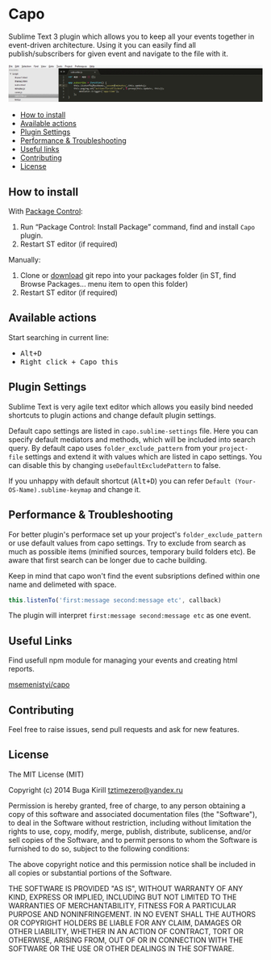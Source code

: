 Capo
====

Sublime Text 3 plugin which allows you to keep all your events together in event-driven architecture. Using it you can easily find all publish/subscribers for given event and navigate to the file with it.

![Example](example.gif)

* [How to install](#how-to-install)
* [Available actions](#available-actions)
* [Plugin Settings](#plugin-settings)
* [Performance & Troubleshooting](#performance--troubleshooting)
* [Useful links](#useful-links)
* [Contributing](#contributing)
* [License](#license)

## How to install ##

With [Package Control](http://wbond.net/sublime_packages/package_control):

1. Run “Package Control: Install Package” command, find and install `Capo` plugin.
2. Restart ST editor (if required)

Manually:

1. Clone or [download](https://github.com/confa/capo/archive/master.zip) git repo into your packages folder (in ST, find Browse Packages... menu item to open this folder)
2. Restart ST editor (if required)

## Available actions ##

Start searching in current line:
* <kbd>Alt+D</kbd>
* <kbd>Right click + Capo this</kbd>

## Plugin Settings ##

Sublime Text is very agile text editor which allows you easily bind needed shortcuts to plugin actions and change default plugin settings. 

Default capo settings are listed in `capo.sublime-settings` file. Here you can specify default mediators and methods, which will be included into search query. 
By default capo uses `folder_exclude_pattern` from your `project-file` settings and extend it with values which are listed in capo settings. You can disable this by changing `useDefaultExcludePattern` to false.

If you unhappy with default shortcut (<kbd>Alt+D</kbd>) you can refer `Default (Your-OS-Name).sublime-keymap` and change it.

## Performance & Troubleshooting ##

For better plugin's performace set up your project's `folder_exclude_pattern` or use default values from capo settings. Try to exclude from search as much as possible items (minified sources, temporary build folders etc). Be aware that first search can be longer due to cache building. 

Keep in mind that capo won't find the event subsriptions defined within one name and delimeted with space.

```js
this.listenTo('first:message second:message etc', callback)
```

The plugin will interpret `first:message second:message etc` as one event.

## Useful Links ##

Find usefull npm module for managing your events and creating html reports.

[msemenistyi/capo](https://github.com/msemenistyi/capo)

## Contributing ##

Feel free to raise issues, send pull requests and ask for new features.

## License ##

The MIT License (MIT)

Copyright (c) 2014 Buga Kirill tztimezero@yandex.ru

Permission is hereby granted, free of charge, to any person obtaining a copy of this software and associated documentation files (the "Software"), to deal in the Software without restriction, including without limitation the rights to use, copy, modify, merge, publish, distribute, sublicense, and/or sell copies of the Software, and to permit persons to whom the Software is furnished to do so, subject to the following conditions:

The above copyright notice and this permission notice shall be included in all copies or substantial portions of the Software.

THE SOFTWARE IS PROVIDED "AS IS", WITHOUT WARRANTY OF ANY KIND, EXPRESS OR IMPLIED, INCLUDING BUT NOT LIMITED TO THE WARRANTIES OF MERCHANTABILITY, FITNESS FOR A PARTICULAR PURPOSE AND NONINFRINGEMENT. IN NO EVENT SHALL THE AUTHORS OR COPYRIGHT HOLDERS BE LIABLE FOR ANY CLAIM, DAMAGES OR OTHER LIABILITY, WHETHER IN AN ACTION OF CONTRACT, TORT OR OTHERWISE, ARISING FROM, OUT OF OR IN CONNECTION WITH THE SOFTWARE OR THE USE OR OTHER DEALINGS IN THE SOFTWARE.